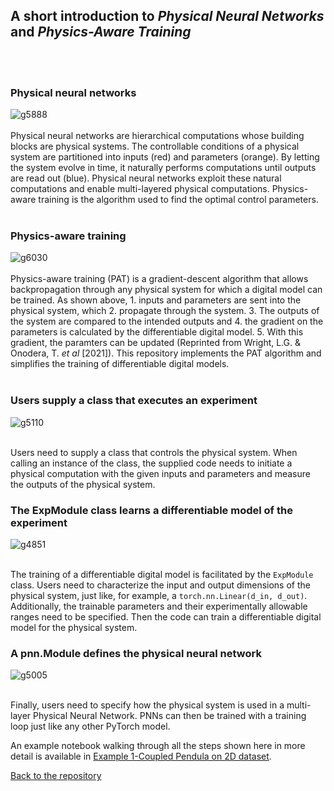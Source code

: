 ## A short introduction to *Physical Neural Networks* and *Physics-Aware Training*
<br/><br/>
### Physical neural networks
![g5888](https://user-images.githubusercontent.com/35846424/116467819-1ba26b80-a83e-11eb-8042-20d746c4f1b2.png)
<br/><br/>
Physical neural networks are hierarchical computations whose building blocks are physical systems. The controllable conditions of a physical system are partitioned into inputs (red) and parameters (orange). By letting the system evolve in time, it naturally performs computations until outputs are read out (blue). Physical neural networks exploit these natural computations and enable multi-layered physical computations. Physics-aware training is the algorithm used to find the optimal control parameters.
<br/><br/>

### Physics-aware training
![g6030](https://user-images.githubusercontent.com/35846424/116467836-2230e300-a83e-11eb-8f97-ce6c9003b89e.png)
<br/><br/>
Physics-aware training (PAT) is a gradient-descent algorithm that allows backpropagation through any physical system for which a digital model can be trained. As shown above, 1. inputs and parameters are sent into the physical system, which 2. propagate through the system. 3. The outputs of the system are compared to the intended outputs and 4. the gradient on the parameters is calculated by the differentiable digital model. 5. With this gradient, the paramters can be updated (Reprinted from Wright, L.G. & Onodera, T. *et al* [2021]). This repository implements the PAT algorithm and simplifies the training of differentiable digital models.
<br/><br/>

### Users supply a class that executes an experiment
![g5110](https://user-images.githubusercontent.com/35846424/116467963-4bea0a00-a83e-11eb-99e5-2b804d1f2525.png)
<br/><br/>

Users need to supply a class that controls the physical system. When calling an instance of the class, the supplied code needs to initiate a physical computation with the given inputs and parameters and measure the outputs of the physical system.

### The ExpModule class learns a differentiable model of the experiment
![g4851](https://user-images.githubusercontent.com/35846424/116467920-3d035780-a83e-11eb-8015-31f195e03162.png)
<br/><br/>

The training of a differentiable digital model is facilitated by the `ExpModule` class. Users need to characterize the input and output dimensions of the physical system, just like, for example, a `torch.nn.Linear(d_in, d_out)`. Additionally, the trainable parameters and their experimentally allowable ranges need to be specified. Then the code can train a differentiable digital model for the physical system.

### A pnn.Module defines the physical neural network
![g5005](https://user-images.githubusercontent.com/35846424/116468008-586e6280-a83e-11eb-9245-506bedfcd317.png)
<br/><br/>

Finally, users need to specify how the physical system is used in a multi-layer Physical Neural Network. PNNs can then be trained with a training loop just like any other PyTorch model. 

An example notebook walking through all the steps shown here in more detail is available in [Example 1-Coupled Pendula on 2D dataset](https://github.com/mcmahon-lab/Physics-Aware-Training/blob/main/examples/Example%201-Coupled%20Pendula%20on%202D%20dataset.ipynb).

[Back to the repository](https://github.com/mcmahon-lab/Physics-Aware-Training)
